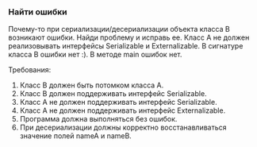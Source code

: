 
### Найти ошибки

Почему-то при сериализации/десериализации объекта класса B возникают ошибки.
Найди проблему и исправь ее.
Класс A не должен реализовывать интерфейсы Serializable и Externalizable.
В сигнатуре класса В ошибки нет :).
В методе main ошибок нет.


Требования:
1.	Класс B должен быть потомком класса A.
2.	Класс B должен поддерживать интерфейс Serializable.
3.	Класс A не должен поддерживать интерфейс Serializable.
4.	Класс A не должен поддерживать интерфейс Externalizable.
5.	Программа должна выполняться без ошибок.
6.	При десериализации должны корректно восстанавливаться значение полей nameA и nameB.


